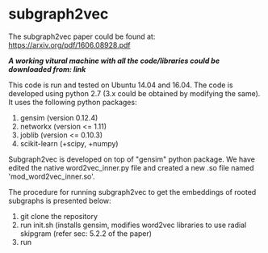 # subgraph2vec

The subgraph2vec paper could be found at: https://arxiv.org/pdf/1606.08928.pdf 

***A working vitural machine with all the code/libraries could be downloaded from: link***

This code is run and tested on Ubuntu 14.04 and 16.04.
The code is developed using python 2.7 (3.x could be obtained by modifying the same).
It uses the following python packages:
1. gensim (version 0.12.4)
2. networkx (version <= 1.11)
3. joblib (version <= 0.10.3)
4. scikit-learn (+scipy, +numpy)

Subgraph2vec is developed on top of "gensim" python package.
We have edited the native word2vec_inner.py file and created a new .so file named 'mod_word2vec_inner.so'.

The procedure for running subgraph2vec to get the embeddings of rooted subgraphs is presented below:

1. git clone the repository
2. run init.sh (installs gensim, modifies word2vec libraries to use radial skipgram (refer sec: 5.2.2 of the paper)
3. run  

